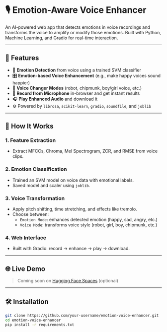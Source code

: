 # 🎙️ Emotion-Aware Voice Enhancer

An AI-powered web app that detects emotions in voice recordings and transforms the voice to amplify or modify those emotions. Built with Python, Machine Learning, and Gradio for real-time interaction.

---

## 🚀 Features

- 🎯 **Emotion Detection** from voice using a trained SVM classifier
- 🎛️ **Emotion-based Voice Enhancement** (e.g., make happy voices sound happier)
- 🤖 **Voice Changer Modes** (robot, chipmunk, boy/girl voice, etc.)
- 🎤 **Record from Microphone** in-browser and get instant results
- 🎧 **Play Enhanced Audio** and download it
- ⚙️ Powered by `librosa`, `scikit-learn`, `gradio`, `soundfile`, and `joblib`

---

## 🧠 How It Works

### 1. Feature Extraction
- Extract MFCCs, Chroma, Mel Spectrogram, ZCR, and RMSE from voice clips.

### 2. Emotion Classification
- Trained an SVM model on voice data with emotional labels.
- Saved model and scaler using `joblib`.

### 3. Voice Transformation
- Apply pitch shifting, time stretching, and effects like tremolo.
- Choose between:
  - `Emotion Mode`: enhances detected emotion (happy, sad, angry, etc.)
  - `Voice Mode`: transforms voice style (robot, girl, boy, chipmunk, etc.)

### 4. Web Interface
- Built with Gradio: record → enhance → play → download.

---

## 🌐 Live Demo

> Coming soon on [Hugging Face Spaces](https://huggingface.co/spaces/) (optional)

---

## 🛠️ Installation

```bash
git clone https://github.com/your-username/emotion-voice-enhancer.git
cd emotion-voice-enhancer
pip install -r requirements.txt
